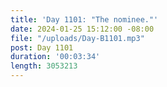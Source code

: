 ```yaml
---
title: 'Day 1101: "The nominee."'
date: 2024-01-25 15:12:00 -08:00
file: "/uploads/Day-B1101.mp3"
post: Day 1101
duration: '00:03:34'
length: 3053213
---
```


